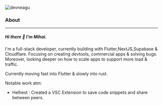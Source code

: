 <p align="left"> <img src="https://komarev.com/ghpvc/?username=devneagu&label=Profile%20views&color=0e75b6&style=flat" alt="devneagu" /> </p>

### About
---
##### Hi there 👋 I'm Mihai.

<p>I'm a full-stack developer, currently building with Flutter,NextJS,Supabase & Cloudflare. Focusing on creating devtools, commercial apps & solving bugs. Moreover, looking deeper on how to scale apps to support more load & traffic.</p>
<p>Currently moving fast into Flutter & slowly into rust.</p>

<p>Notable work atm:</p>
<ul>
  <li>Helhest : Created a VSC Extension to save code snippets and share between peers.</li>
</ul>
